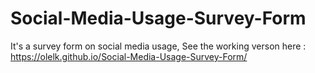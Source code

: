 # Social-Media-Usage-Survey-Form
It's a survey form on social media usage,
See the working verson here :
https://olelk.github.io/Social-Media-Usage-Survey-Form/
